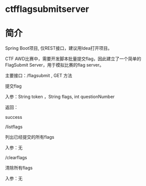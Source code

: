 # ctfflagsubmitserver
# **简介**

Spring Boot项目, 仅REST接口，建议用Idea打开项目。

CTF AWD比赛中，需要开发脚本批量提交flag，因此建立了一个简单的FlagSubmit Server，用于模拟比赛的flag server。

主要接口：/flagsubmit , GET 方法

提交flag

入参：String token ，String flags, int questionNumber

返回： 

success



/listflags

列出已经提交的所有flags

入参：无



/clearflags

清除所有flags

入参：无

